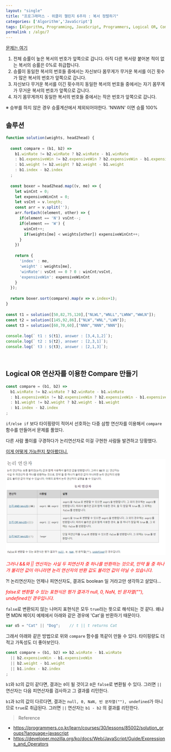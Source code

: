 ```yaml
---
layout: "single"
title: "프로그래머스 - 위클리 챌린지 6주차 : 복서 정렬하기"
categories: ['Algorithm','JavaScript']
tags: [Algorithm, Programming, JavaScript, Programmers, Logical OR, Compare]
permalink : /algo/7
---
```


[문제는 여기](https://programmers.co.kr/learn/courses/30/lessons/85002)

1. 전체 승률이 높은 복서의 번호가 앞쪽으로 갑니다. 아직 다른 복서랑 붙어본 적이 없는 복서의 승률은 0%로 취급합니다.
2. 승률이 동일한 복서의 번호들 중에서는 자신보다 몸무게가 무거운 복서를 이긴 횟수가 많은 복서의 번호가 앞쪽으로 갑니다.
3. 자신보다 무거운 복서를 이긴 횟수까지 동일한 복서의 번호들 중에서는 자기 몸무게가 무거운 복서의 번호가 앞쪽으로 갑니다.
4. 자기 몸무게까지 동일한 복서의 번호들 중에서는 작은 번호가 앞쪽으로 갑니다.

※ 승부를 하지 않은 경우 승률계산에서 제외되어야한다. 'NNWN' 이면 승률 100%

## 솔루션
```js
function solution(weights, head2head) {
  
  const compare = (b1, b2) => 
    b1.winRate != b2.winRate ? b2.winRate - b1.winRate
    : b1.expensiveWin != b2.expensiveWin ? b2.expensiveWin - b1.expensiveWin
    : b1.weight != b2.weight ? b2.weight - b1.weight
    : b1.index - b2.index
  ; 
  
  const boxer = head2head.map((v, me) => {
    let winCnt = 0;
    let expensiveWinCnt = 0;
    let vsCnt = v.length;
    const arr = v.split('');
    arr.forEach((element, other) => {
      if(element == 'N') vsCnt--;
      if(element == 'W') {
        winCnt++;
        if(weights[me] < weights[other]) expensiveWinCnt++;
      }
    })

    return {
      'index' : me,
      'weight' : weights[me],
      'winRate': vsCnt == 0 ? 0 : winCnt/vsCnt,
      'expensiveWin': expensiveWinCnt
    }
  });

  return boxer.sort(compare).map(v => v.index+1);
}

const t1 = solution([50,82,75,120],["NLWL","WNLL","LWNW","WWLN"]);
const t2 = solution([145,92,86],["NLW","WNL","LWN"]);
const t3 = solution([60,70,60],["NNN","NNN","NNN"]);

console.log(` t1 : ${t1}, answer : [3,4,1,2]`);
console.log(` t2 : ${t2}, answer : [2,3,1]`);
console.log(` t3 : ${t3}, answer : [2,1,3]`);
```
<br>

## Logical OR 연산자를 이용한 Compare 만들기

```js
const compare = (b1, b2) => 
  b1.winRate != b2.winRate ? b2.winRate - b1.winRate
  : b1.expensiveWin != b2.expensiveWin ? b2.expensiveWin - b1.expensiveWin
  : b1.weight != b2.weight ? b2.weight - b1.weight
  : b1.index - b2.index
; 
```
`if/else if` 보다 타이핑량이 적어서 선호하는 다중 삼항 연산자를 이용해서 `compare` 함수를 만들어서 문제를 풀었다.

다른 사람 풀이를 구경하다가 논리연산자로 이걸 구현한 사람들 발견하고 당황했다.

[이게 어떻게 가능한지 찾아봤더니,](https://developer.mozilla.org/ko/docs/Web/JavaScript/Guide/Expressions_and_Operators)

![210907233626.png](/assets/images/210907233626.png)

*<span style='color:red'>그러나 &&와 || 연산자는 사실 두 피연산자 중 하나를 반환하는 것으로, 만약 둘 중 하나가 불리언 값이 아니라면 논리 연산자의 반환 값도 불리언 값이 아닐 수 있습니다.</span>*
 
 ?! 논리연산자는 언제나 피연산자도, 결과도 boolean 일 거라고만 생각하고 살았다...

*<span style='color:red'>false로 변환할 수 있는 표현식은 평가 결과가 null, 0, NaN, 빈 문자열(""), undefined인 경우입니다.</span>*

`false`로 변환되지 않는 나머지 표현식은 모두 `true`라는 뜻으로 해석되는 것 같다. 왜냐면 MDN 페이지 예제에서 아래와 같은 경우에 'Cat'을 반환하기 때문이다.

```js
var o5 = "Cat" || "Dog";    // t || t returns Cat
```

그래서 아래와 같은 방법으로 위와 `compare` 함수를 똑같이 만들 수 있다. 타이핑량도 더 적고 가독성도 더 좋아보인다. 

```js
const compare = (b1, b2) => b2.winRate - b1.winRate
  || b2.expensiveWin - b1.expensiveWin
  || b2.weight - b1.weight
  || b1.index - b2.index
; 
```
`b1`와 `b2`의 값이 같다면, 결과는 `0`이 될 것이고 `0`은 `false`로 변환될 수 있다. 그러면 `||` 연산자는 다음 피연산자를 검사하고 그 결과를 리턴한다.

`b1`과 `b2`의 값이 다르다면, 결과는 `null, 0, NaN, 빈 문자열(""), undefined`가 아니므로 `true`로 취급된다. 그러면 `||` 연산자는 `b1 - b2` 의 결과를 리턴한다.

>Reference
- https://programmers.co.kr/learn/courses/30/lessons/85002/solution_groups?language=javascript
- https://developer.mozilla.org/ko/docs/Web/JavaScript/Guide/Expressions_and_Operators